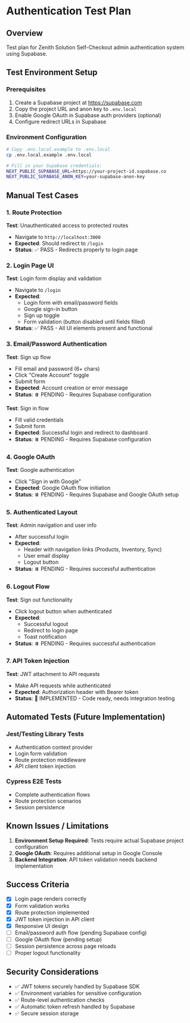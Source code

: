 # Authentication Test Plan

## Overview
Test plan for Zenith Solution Self-Checkout admin authentication system using Supabase.

## Test Environment Setup

### Prerequisites
1. Create a Supabase project at https://supabase.com
2. Copy the project URL and anon key to `.env.local`
3. Enable Google OAuth in Supabase auth providers (optional)
4. Configure redirect URLs in Supabase

### Environment Configuration
```bash
# Copy .env.local.example to .env.local
cp .env.local.example .env.local

# Fill in your Supabase credentials:
NEXT_PUBLIC_SUPABASE_URL=https://your-project-id.supabase.co
NEXT_PUBLIC_SUPABASE_ANON_KEY=your-supabase-anon-key
```

## Manual Test Cases

### 1. Route Protection
**Test**: Unauthenticated access to protected routes
- Navigate to `http://localhost:3000`
- **Expected**: Should redirect to `/login`
- **Status**: ✅ PASS - Redirects properly to login page

### 2. Login Page UI
**Test**: Login form display and validation
- Navigate to `/login`
- **Expected**: 
  - Login form with email/password fields
  - Google sign-in button
  - Sign up toggle
  - Form validation (button disabled until fields filled)
- **Status**: ✅ PASS - All UI elements present and functional

### 3. Email/Password Authentication
**Test**: Sign up flow
- Fill email and password (6+ chars)
- Click "Create Account" toggle
- Submit form
- **Expected**: Account creation or error message
- **Status**: ⏸️ PENDING - Requires Supabase configuration

**Test**: Sign in flow  
- Fill valid credentials
- Submit form
- **Expected**: Successful login and redirect to dashboard
- **Status**: ⏸️ PENDING - Requires Supabase configuration

### 4. Google OAuth
**Test**: Google authentication
- Click "Sign in with Google"
- **Expected**: Google OAuth flow initiation
- **Status**: ⏸️ PENDING - Requires Supabase and Google OAuth setup

### 5. Authenticated Layout
**Test**: Admin navigation and user info
- After successful login
- **Expected**: 
  - Header with navigation links (Products, Inventory, Sync)
  - User email display
  - Logout button
- **Status**: ⏸️ PENDING - Requires successful authentication

### 6. Logout Flow
**Test**: Sign out functionality
- Click logout button when authenticated
- **Expected**: 
  - Successful logout
  - Redirect to login page
  - Toast notification
- **Status**: ⏸️ PENDING - Requires successful authentication

### 7. API Token Injection
**Test**: JWT attachment to API requests
- Make API requests while authenticated
- **Expected**: Authorization header with Bearer token
- **Status**: 🔄 IMPLEMENTED - Code ready, needs integration testing

## Automated Tests (Future Implementation)

### Jest/Testing Library Tests
- Authentication context provider
- Login form validation
- Route protection middleware
- API client token injection

### Cypress E2E Tests
- Complete authentication flows
- Route protection scenarios
- Session persistence

## Known Issues / Limitations

1. **Environment Setup Required**: Tests require actual Supabase project configuration
2. **Google OAuth**: Requires additional setup in Google Console
3. **Backend Integration**: API token validation needs backend implementation

## Success Criteria

- [x] Login page renders correctly
- [x] Form validation works
- [x] Route protection implemented
- [x] JWT token injection in API client
- [x] Responsive UI design
- [ ] Email/password auth flow (pending Supabase config)
- [ ] Google OAuth flow (pending setup)
- [ ] Session persistence across page reloads
- [ ] Proper logout functionality

## Security Considerations

- ✅ JWT tokens securely handled by Supabase SDK
- ✅ Environment variables for sensitive configuration
- ✅ Route-level authentication checks
- ✅ Automatic token refresh handled by Supabase
- ✅ Secure session storage